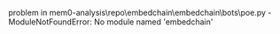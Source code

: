 problem in mem0-analysis\repo\embedchain\embedchain\bots\poe.py - ModuleNotFoundError: No module named 'embedchain'
